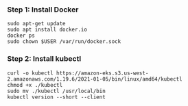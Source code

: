 ### Step 1: Install Docker
``` shell
sudo apt-get update
sudo apt install docker.io
docker ps
sudo chown $USER /var/run/docker.sock
```

### Step 2: Install kubectl
``` shell
curl -o kubectl https://amazon-eks.s3.us-west-2.amazonaws.com/1.19.6/2021-01-05/bin/linux/amd64/kubectl
chmod +x ./kubectl
sudo mv ./kubectl /usr/local/bin
kubectl version --short --client
```
